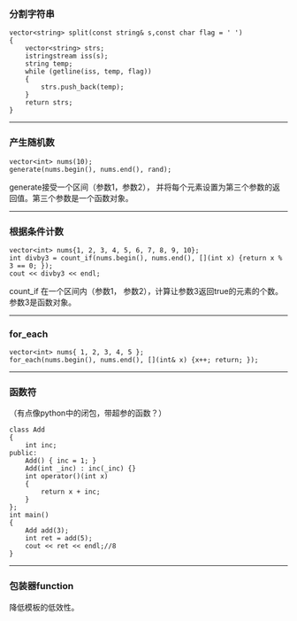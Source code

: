 ### **分割字符串**<br>

    vector<string> split(const string& s,const char flag = ' ')
    {
        vector<string> strs;
        istringstream iss(s);
        string temp;
        while (getline(iss, temp, flag)) 
        {
            strs.push_back(temp);
        }
        return strs;
    }

-----
### **产生随机数**<br>


    vector<int> nums(10);
	generate(nums.begin(), nums.end(), rand);

generate接受一个区间（参数1，参数2）， 并将每个元素设置为第三个参数的返回值。第三个参数是一个函数对象。

-----
### **根据条件计数**<br>

    vector<int> nums{1, 2, 3, 4, 5, 6, 7, 8, 9, 10};
	int divby3 = count_if(nums.begin(), nums.end(), [](int x) {return x % 3 == 0; });
	cout << divby3 << endl;

count_if 在一个区间内（参数1， 参数2），计算让参数3返回true的元素的个数。参数3是函数对象。

-----
### **for_each**
	vector<int> nums{ 1, 2, 3, 4, 5 };
	for_each(nums.begin(), nums.end(), [](int& x) {x++; return; });
-----
### **函数符**<br>
（有点像python中的闭包，带超参的函数？）

    class Add
    {
        int inc;
    public:
        Add() { inc = 1; }
        Add(int _inc) : inc(_inc) {}
        int operator()(int x)
        {
            return x + inc;
        }
    };
    int main()
    {
        Add add(3);
        int ret = add(5);
        cout << ret << endl;//8
    }

-----
### **包装器function**
降低模板的低效性。
